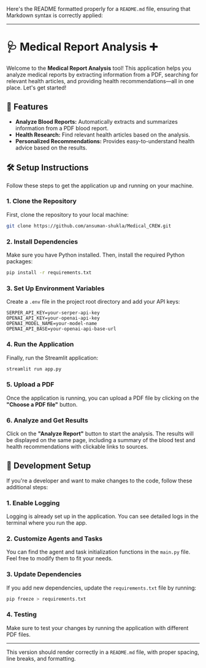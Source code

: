 Here's the README formatted properly for a `README.md` file, ensuring that Markdown syntax is correctly applied:

---

# 🩺 Medical Report Analysis ➕

Welcome to the **Medical Report Analysis** tool! This application helps you analyze medical reports by extracting information from a PDF, searching for relevant health articles, and providing health recommendations—all in one place. Let's get started!

## 🚀 Features

- **Analyze Blood Reports:** Automatically extracts and summarizes information from a PDF blood report.
- **Health Research:** Find relevant health articles based on the analysis.
- **Personalized Recommendations:** Provides easy-to-understand health advice based on the results.

## 🛠️ Setup Instructions

Follow these steps to get the application up and running on your machine.

### 1. Clone the Repository

First, clone the repository to your local machine:

```bash
git clone https://github.com/ansuman-shukla/Medical_CREW.git
```

### 2. Install Dependencies

Make sure you have Python installed. Then, install the required Python packages:

```bash
pip install -r requirements.txt
```

### 3. Set Up Environment Variables

Create a `.env` file in the project root directory and add your API keys:

```env
SERPER_API_KEY=your-serper-api-key
OPENAI_API_KEY=your-openai-api-key
OPENAI_MODEL_NAME=your-model-name
OPENAI_API_BASE=your-openai-api-base-url
```

### 4. Run the Application

Finally, run the Streamlit application:

```bash
streamlit run app.py
```

### 5. Upload a PDF

Once the application is running, you can upload a PDF file by clicking on the **"Choose a PDF file"** button.

### 6. Analyze and Get Results

Click on the **"Analyze Report"** button to start the analysis. The results will be displayed on the same page, including a summary of the blood test and health recommendations with clickable links to sources.

## 🧰 Development Setup

If you're a developer and want to make changes to the code, follow these additional steps:

### 1. Enable Logging

Logging is already set up in the application. You can see detailed logs in the terminal where you run the app.

### 2. Customize Agents and Tasks

You can find the agent and task initialization functions in the `main.py` file. Feel free to modify them to fit your needs.

### 3. Update Dependencies

If you add new dependencies, update the `requirements.txt` file by running:

```bash
pip freeze > requirements.txt
```

### 4. Testing

Make sure to test your changes by running the application with different PDF files.

---

This version should render correctly in a `README.md` file, with proper spacing, line breaks, and formatting.
